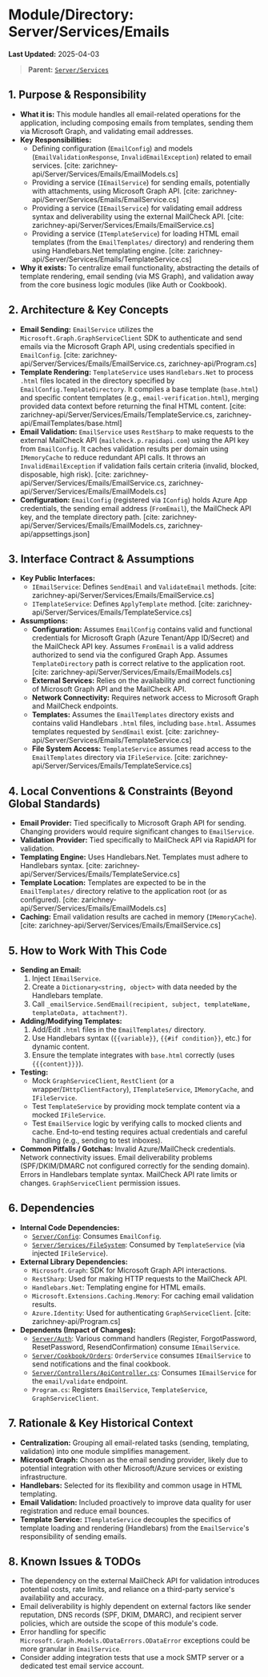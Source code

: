 # Module/Directory: Server/Services/Emails

**Last Updated:** 2025-04-03

> **Parent:** [`Server/Services`](../README.md)

## 1. Purpose & Responsibility

* **What it is:** This module handles all email-related operations for the application, including composing emails from templates, sending them via Microsoft Graph, and validating email addresses.
* **Key Responsibilities:**
    * Defining configuration (`EmailConfig`) and models (`EmailValidationResponse`, `InvalidEmailException`) related to email services. [cite: zarichney-api/Server/Services/Emails/EmailModels.cs]
    * Providing a service (`IEmailService`) for sending emails, potentially with attachments, using Microsoft Graph API. [cite: zarichney-api/Server/Services/Emails/EmailService.cs]
    * Providing a service (`IEmailService`) for validating email address syntax and deliverability using the external MailCheck API. [cite: zarichney-api/Server/Services/Emails/EmailService.cs]
    * Providing a service (`ITemplateService`) for loading HTML email templates (from the `EmailTemplates/` directory) and rendering them using Handlebars.Net templating engine. [cite: zarichney-api/Server/Services/Emails/TemplateService.cs]
* **Why it exists:** To centralize email functionality, abstracting the details of template rendering, email sending (via MS Graph), and validation away from the core business logic modules (like Auth or Cookbook).

## 2. Architecture & Key Concepts

* **Email Sending:** `EmailService` utilizes the `Microsoft.Graph.GraphServiceClient` SDK to authenticate and send emails via the Microsoft Graph API, using credentials specified in `EmailConfig`. [cite: zarichney-api/Server/Services/Emails/EmailService.cs, zarichney-api/Program.cs]
* **Template Rendering:** `TemplateService` uses `Handlebars.Net` to process `.html` files located in the directory specified by `EmailConfig.TemplateDirectory`. It compiles a base template (`base.html`) and specific content templates (e.g., `email-verification.html`), merging provided data context before returning the final HTML content. [cite: zarichney-api/Server/Services/Emails/TemplateService.cs, zarichney-api/EmailTemplates/base.html]
* **Email Validation:** `EmailService` uses `RestSharp` to make requests to the external MailCheck API (`mailcheck.p.rapidapi.com`) using the API key from `EmailConfig`. It caches validation results per domain using `IMemoryCache` to reduce redundant API calls. It throws an `InvalidEmailException` if validation fails certain criteria (invalid, blocked, disposable, high risk). [cite: zarichney-api/Server/Services/Emails/EmailService.cs, zarichney-api/Server/Services/Emails/EmailModels.cs]
* **Configuration:** `EmailConfig` (registered via `IConfig`) holds Azure App credentials, the sending email address (`FromEmail`), the MailCheck API key, and the template directory path. [cite: zarichney-api/Server/Services/Emails/EmailModels.cs, zarichney-api/appsettings.json]

## 3. Interface Contract & Assumptions

* **Key Public Interfaces:**
    * `IEmailService`: Defines `SendEmail` and `ValidateEmail` methods. [cite: zarichney-api/Server/Services/Emails/EmailService.cs]
    * `ITemplateService`: Defines `ApplyTemplate` method. [cite: zarichney-api/Server/Services/Emails/TemplateService.cs]
* **Assumptions:**
    * **Configuration:** Assumes `EmailConfig` contains valid and functional credentials for Microsoft Graph (Azure Tenant/App ID/Secret) and the MailCheck API key. Assumes `FromEmail` is a valid address authorized to send via the configured Graph App. Assumes `TemplateDirectory` path is correct relative to the application root. [cite: zarichney-api/Server/Services/Emails/EmailModels.cs]
    * **External Services:** Relies on the availability and correct functioning of Microsoft Graph API and the MailCheck API.
    * **Network Connectivity:** Requires network access to Microsoft Graph and MailCheck endpoints.
    * **Templates:** Assumes the `EmailTemplates` directory exists and contains valid Handlebars `.html` files, including `base.html`. Assumes templates requested by `SendEmail` exist. [cite: zarichney-api/Server/Services/Emails/TemplateService.cs]
    * **File System Access:** `TemplateService` assumes read access to the `EmailTemplates` directory via `IFileService`. [cite: zarichney-api/Server/Services/Emails/TemplateService.cs]

## 4. Local Conventions & Constraints (Beyond Global Standards)

* **Email Provider:** Tied specifically to Microsoft Graph API for sending. Changing providers would require significant changes to `EmailService`.
* **Validation Provider:** Tied specifically to MailCheck API via RapidAPI for validation.
* **Templating Engine:** Uses Handlebars.Net. Templates must adhere to Handlebars syntax. [cite: zarichney-api/Server/Services/Emails/TemplateService.cs]
* **Template Location:** Templates are expected to be in the `EmailTemplates/` directory relative to the application root (or as configured). [cite: zarichney-api/Server/Services/Emails/EmailModels.cs]
* **Caching:** Email validation results are cached in memory (`IMemoryCache`). [cite: zarichney-api/Server/Services/Emails/EmailService.cs]

## 5. How to Work With This Code

* **Sending an Email:**
    1. Inject `IEmailService`.
    2. Create a `Dictionary<string, object>` with data needed by the Handlebars template.
    3. Call `_emailService.SendEmail(recipient, subject, templateName, templateData, attachment?)`.
* **Adding/Modifying Templates:**
    1. Add/Edit `.html` files in the `EmailTemplates/` directory.
    2. Use Handlebars syntax (`{{variable}}`, `{{#if condition}}`, etc.) for dynamic content.
    3. Ensure the template integrates with `base.html` correctly (uses `{{{content}}}`).
* **Testing:**
    * Mock `GraphServiceClient`, `RestClient` (or a wrapper/`IHttpClientFactory`), `ITemplateService`, `IMemoryCache`, and `IFileService`.
    * Test `TemplateService` by providing mock template content via a mocked `IFileService`.
    * Test `EmailService` logic by verifying calls to mocked clients and cache. End-to-end testing requires actual credentials and careful handling (e.g., sending to test inboxes).
* **Common Pitfalls / Gotchas:** Invalid Azure/MailCheck credentials. Network connectivity issues. Email deliverability problems (SPF/DKIM/DMARC not configured correctly for the sending domain). Errors in Handlebars template syntax. MailCheck API rate limits or changes. `GraphServiceClient` permission issues.

## 6. Dependencies

* **Internal Code Dependencies:**
    * [`Server/Config`](../../Config/README.md): Consumes `EmailConfig`.
    * [`Server/Services/FileSystem`](../FileSystem/README.md): Consumed by `TemplateService` (via injected `IFileService`).
* **External Library Dependencies:**
    * `Microsoft.Graph`: SDK for Microsoft Graph API interactions.
    * `RestSharp`: Used for making HTTP requests to the MailCheck API.
    * `Handlebars.Net`: Templating engine for HTML emails.
    * `Microsoft.Extensions.Caching.Memory`: For caching email validation results.
    * `Azure.Identity`: Used for authenticating `GraphServiceClient`. [cite: zarichney-api/Program.cs]
* **Dependents (Impact of Changes):**
    * [`Server/Auth`](../Auth/README.md): Various command handlers (Register, ForgotPassword, ResetPassword, ResendConfirmation) consume `IEmailService`.
    * [`Server/Cookbook/Orders`](../../Cookbook/Orders/README.md): `OrderService` consumes `IEmailService` to send notifications and the final cookbook.
    * [`Server/Controllers/ApiController.cs`](../../Controllers/ApiController.cs): Consumes `IEmailService` for the `email/validate` endpoint.
    * `Program.cs`: Registers `EmailService`, `TemplateService`, `GraphServiceClient`.

## 7. Rationale & Key Historical Context

* **Centralization:** Grouping all email-related tasks (sending, templating, validation) into one module simplifies management.
* **Microsoft Graph:** Chosen as the email sending provider, likely due to potential integration with other Microsoft/Azure services or existing infrastructure.
* **Handlebars:** Selected for its flexibility and common usage in HTML templating.
* **Email Validation:** Included proactively to improve data quality for user registration and reduce email bounces.
* **Template Service:** `ITemplateService` decouples the specifics of template loading and rendering (Handlebars) from the `EmailService`'s responsibility of sending emails.

## 8. Known Issues & TODOs

* The dependency on the external MailCheck API for validation introduces potential costs, rate limits, and reliance on a third-party service's availability and accuracy.
* Email deliverability is highly dependent on external factors like sender reputation, DNS records (SPF, DKIM, DMARC), and recipient server policies, which are outside the scope of this module's code.
* Error handling for specific `Microsoft.Graph.Models.ODataErrors.ODataError` exceptions could be more granular in `EmailService`.
* Consider adding integration tests that use a mock SMTP server or a dedicated test email service account.